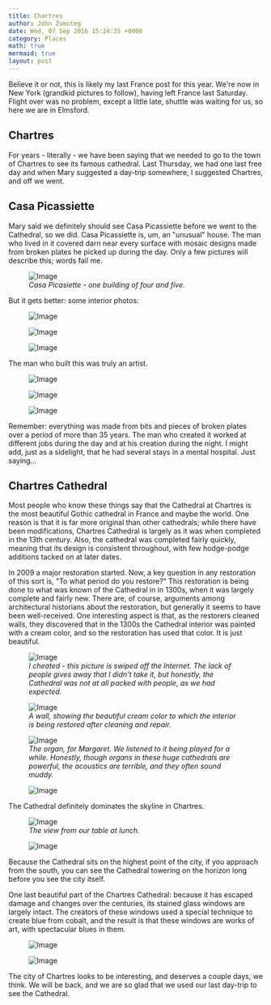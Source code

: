 ```yaml
---
title: Chartres
author: John Zumsteg
date: Wed, 07 Sep 2016 15:24:35 +0000
category: Places
math: true
mermaid: true
layout: post
---
```

Believe it or not, this is likely my last France post for this year. We're now in New York (grandkid pictures to follow), having left France last Saturday. Flight over was no problem, except a little late, shuttle was waiting for us, so here we are in Elmsford.
<h2>Chartres</h2>
For years - literally - we have been saying that we needed to go to the town of Chartres to see its famous cathedral. Last Thursday, we had one last free day and when Mary suggested a day-trip somewhere, I suggested Chartres, and off we went.
<h2>Casa Picassiette</h2>
Mary said we definitely should see Casa Picassiette before we went to the Cathedral, so we did. Casa Picassiette is, um, an "unusual" house. The man who lived in it covered darn near every surface with mosaic designs made from broken plates he picked up during the day. Only a few pictures will describe this; words fail me.

<figure class = "portrait">
	<img src="{{"/assets/images/2016/09/DSC05300.jpg" | prepend: site.baseurl | prepend: site.url }}" alt="Image" />
	<figcaption><em>Casa Picasiette - one building of four and five.</em></figcaption>
</figure>



But it gets better: some interior photos:

<figure class = "portrait">
	<img src="{{"/assets/images/2016/09/DSC05304.jpg" | prepend: site.baseurl | prepend: site.url }}" alt="Image" />
	<figcaption></figcaption>
</figure>

 <figure class = "landscape">
	<img src="{{"/assets/images/2016/09/DSC05326.jpg" | prepend: site.baseurl | prepend: site.url }}" alt="Image" />
	<figcaption></figcaption>
</figure>

 <figure class = "portrait">
	<img src="{{"/assets/images/2016/09/DSC05310.jpg" | prepend: site.baseurl | prepend: site.url }}" alt="Image" />
	<figcaption></figcaption>
</figure>



The man who built this was truly an artist.

<figure class = "landscape">
	<img src="{{"/assets/images/2016/09/DSC05317.jpg" | prepend: site.baseurl | prepend: site.url }}" alt="Image" />
	<figcaption></figcaption>
</figure>

 <figure class = "portrait">
	<img src="{{"/assets/images/2016/09/DSC05316.jpg" | prepend: site.baseurl | prepend: site.url }}" alt="Image" />
	<figcaption></figcaption>
</figure>

 <figure class = "portrait">
	<img src="{{"/assets/images/2016/09/DSC05315.jpg" | prepend: site.baseurl | prepend: site.url }}" alt="Image" />
	<figcaption></figcaption>
</figure>



Remember: everything was made from bits and pieces of broken plates over a period of more than 35 years. The man who created it worked at different jobs during the day and at his creation during the night. I might add, just as a sidelight, that he had several stays in a mental hospital. Just saying...
<h2>Chartres Cathedral</h2>
Most people who know these things say that the Cathedral at Chartres is the most beautiful Gothic cathedral in France and maybe the world. One reason is that it is far more original than other cathedrals; while there have been modifications, Chartres Cathedral is largely as it was when completed in the 13th century. Also, the cathedral was completed fairly quickly, meaning that its design is consistent throughout, with few hodge-podge additions tacked on at later dates.

In 2009 a major restoration started. Now, a key question in any restoration of this sort is, "To what period do you restore?" This restoration is being done to what was known of the Cathedral in in 1300s, when it was largely complete and fairly new. There are, of course, arguments among architectural historians about the restoration, but generally it seems to have been well-received. One interesting aspect is that, as the restorers cleaned walls, they discovered that in the 1300s the Cathedral interior was painted with a cream color, and so the restoration has used that color. It is just beautiful.

<figure class = "landscape">
	<img src="{{"/assets/images/2016/09/chartres-cathedral-interior-1024x768.jpg" | prepend: site.baseurl | prepend: site.url }}" alt="Image" />
	<figcaption><em>I cheated - this picture is swiped off the Internet. The lack of people gives away that I didn't take it, but honestly, the Cathedral was not at all packed with people, as we had expected.</em></figcaption>
</figure>



<figure class = "landscape">
	<img src="{{"/assets/images/2016/09/DSC05373.jpg" | prepend: site.baseurl | prepend: site.url }}" alt="Image" />
	<figcaption><em>A wall, showing the beautiful cream color to which the interior is being restored after cleaning and repair.</em></figcaption>
</figure>



<figure class = "landscape">
	<img src="{{"/assets/images/2016/09/DSC05370.jpg" | prepend: site.baseurl | prepend: site.url }}" alt="Image" />
	<figcaption><em>The organ, for Margaret. We listened to it being played for a while. Honestly, though organs in these huge cathedrals are powerful, the acoustics are terrible, and they often sound muddy.</em></figcaption>
</figure>



<figure class = "landscape">
	<img src="{{"/assets/images/2016/09/DSC05340.jpg" | prepend: site.baseurl | prepend: site.url }}" alt="Image" />
	<figcaption></figcaption>
</figure>



The Cathedral definitely dominates the skyline in Chartres.

<figure class = "portrait">
	<img src="{{"/assets/images/2016/09/DSC05337.jpg" | prepend: site.baseurl | prepend: site.url }}" alt="Image" />
	<figcaption><em>The view from our table at lunch.</em></figcaption>
</figure>



<figure class = "portrait">
	<img src="{{"/assets/images/2016/09/DSC05378.jpg" | prepend: site.baseurl | prepend: site.url }}" alt="Image" />
	<figcaption></figcaption>
</figure>



Because the Cathedral sits on the highest point of the city, if you approach from the south, you can see the Cathedral towering on the horizon long before you see the city itself.

One last beautiful part of the Chartres Cathedral: because it has escaped damage and changes over the centuries, its stained glass windows are largely intact. The creators of these windows used a special technique to create blue from cobalt, and the result is that these windows are works of art, with spectacular blues in them.

<figure class = "portrait">
	<img src="{{"/assets/images/2016/09/DSC05339.jpg" | prepend: site.baseurl | prepend: site.url }}" alt="Image" />
	<figcaption></figcaption>
</figure>

<figure class = "landscape">
	<img src="{{"/assets/images/2016/09/DSC05362.jpg" | prepend: site.baseurl | prepend: site.url }}" alt="Image" />
	<figcaption></figcaption>
</figure>



The city of Chartres looks to be interesting, and deserves a couple days, we think. We will be back, and we are so glad that we used our last day-trip to see the Cathedral.
